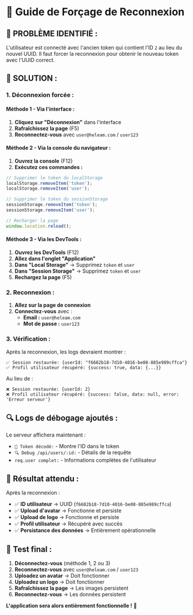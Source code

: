 # 🔄 Guide de Forçage de Reconnexion

## **🎯 PROBLÈME IDENTIFIÉ :**

L'utilisateur est connecté avec l'ancien token qui contient l'ID `2` au lieu du nouvel UUID. Il faut forcer la reconnexion pour obtenir le nouveau token avec l'UUID correct.

## **🔧 SOLUTION :**

### **1. Déconnexion forcée :**

#### **Méthode 1 - Via l'interface :**
1. **Cliquez sur "Déconnexion"** dans l'interface
2. **Rafraîchissez la page** (F5)
3. **Reconnectez-vous** avec `user@heleam.com` / `user123`

#### **Méthode 2 - Via la console du navigateur :**
1. **Ouvrez la console** (F12)
2. **Exécutez ces commandes :**
```javascript
// Supprimer le token du localStorage
localStorage.removeItem('token');
localStorage.removeItem('user');

// Supprimer le token du sessionStorage
sessionStorage.removeItem('token');
sessionStorage.removeItem('user');

// Recharger la page
window.location.reload();
```

#### **Méthode 3 - Via les DevTools :**
1. **Ouvrez les DevTools** (F12)
2. **Allez dans l'onglet "Application"**
3. **Dans "Local Storage"** → Supprimez `token` et `user`
4. **Dans "Session Storage"** → Supprimez `token` et `user`
5. **Rechargez la page** (F5)

### **2. Reconnexion :**

1. **Allez sur la page de connexion**
2. **Connectez-vous** avec :
   - **Email :** `user@heleam.com`
   - **Mot de passe :** `user123`

### **3. Vérification :**

Après la reconnexion, les logs devraient montrer :
```
✅ Session restaurée: {userId: "f6682b18-7d10-4016-be08-885e989cffca"}
✅ Profil utilisateur récupéré: {success: true, data: {...}}
```

Au lieu de :
```
❌ Session restaurée: {userId: 2}
❌ Profil utilisateur récupéré: {success: false, data: null, error: 'Erreur serveur'}
```

## **🔍 Logs de débogage ajoutés :**

Le serveur affichera maintenant :
- `🔑 Token décodé:` - Montre l'ID dans le token
- `🔍 Debug /api/users/:id:` - Détails de la requête
- `req.user complet:` - Informations complètes de l'utilisateur

## **🎯 Résultat attendu :**

Après la reconnexion :
- ✅ **ID utilisateur** → UUID (`f6682b18-7d10-4016-be08-885e989cffca`)
- ✅ **Upload d'avatar** → Fonctionne et persiste
- ✅ **Upload de logo** → Fonctionne et persiste
- ✅ **Profil utilisateur** → Récupéré avec succès
- ✅ **Persistance des données** → Entièrement opérationnelle

## **🚀 Test final :**

1. **Déconnectez-vous** (méthode 1, 2 ou 3)
2. **Reconnectez-vous** avec `user@heleam.com` / `user123`
3. **Uploadez un avatar** → Doit fonctionner
4. **Uploadez un logo** → Doit fonctionner
5. **Rafraîchissez la page** → Les images persistent
6. **Reconnectez-vous** → Les données persistent

**L'application sera alors entièrement fonctionnelle !** 🎉
